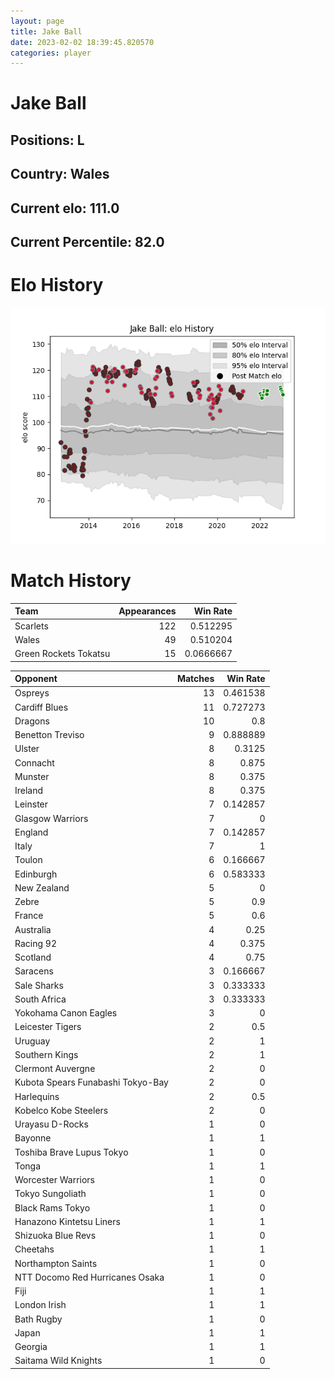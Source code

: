 ```yaml
---  
layout: page  
title: Jake Ball  
date: 2023-02-02 18:39:45.820570  
categories: player  
---
```

# Jake Ball

## Positions: L

## Country: Wales

## Current elo: 111.0

## Current Percentile: 82.0

# Elo History


![elo history](history_JakeBall.png)
# Match History


| Team                  |   Appearances |   Win Rate |
|:----------------------|--------------:|-----------:|
| Scarlets              |           122 |  0.512295  |
| Wales                 |            49 |  0.510204  |
| Green Rockets Tokatsu |            15 |  0.0666667 |

| Opponent                          |   Matches |   Win Rate |
|:----------------------------------|----------:|-----------:|
| Ospreys                           |        13 |   0.461538 |
| Cardiff Blues                     |        11 |   0.727273 |
| Dragons                           |        10 |   0.8      |
| Benetton Treviso                  |         9 |   0.888889 |
| Ulster                            |         8 |   0.3125   |
| Connacht                          |         8 |   0.875    |
| Munster                           |         8 |   0.375    |
| Ireland                           |         8 |   0.375    |
| Leinster                          |         7 |   0.142857 |
| Glasgow Warriors                  |         7 |   0        |
| England                           |         7 |   0.142857 |
| Italy                             |         7 |   1        |
| Toulon                            |         6 |   0.166667 |
| Edinburgh                         |         6 |   0.583333 |
| New Zealand                       |         5 |   0        |
| Zebre                             |         5 |   0.9      |
| France                            |         5 |   0.6      |
| Australia                         |         4 |   0.25     |
| Racing 92                         |         4 |   0.375    |
| Scotland                          |         4 |   0.75     |
| Saracens                          |         3 |   0.166667 |
| Sale Sharks                       |         3 |   0.333333 |
| South Africa                      |         3 |   0.333333 |
| Yokohama Canon Eagles             |         3 |   0        |
| Leicester Tigers                  |         2 |   0.5      |
| Uruguay                           |         2 |   1        |
| Southern Kings                    |         2 |   1        |
| Clermont Auvergne                 |         2 |   0        |
| Kubota Spears Funabashi Tokyo-Bay |         2 |   0        |
| Harlequins                        |         2 |   0.5      |
| Kobelco Kobe Steelers             |         2 |   0        |
| Urayasu D-Rocks                   |         1 |   0        |
| Bayonne                           |         1 |   1        |
| Toshiba Brave Lupus Tokyo         |         1 |   0        |
| Tonga                             |         1 |   1        |
| Worcester Warriors                |         1 |   0        |
| Tokyo Sungoliath                  |         1 |   0        |
| Black Rams Tokyo                  |         1 |   0        |
| Hanazono Kintetsu Liners          |         1 |   1        |
| Shizuoka Blue Revs                |         1 |   0        |
| Cheetahs                          |         1 |   1        |
| Northampton Saints                |         1 |   0        |
| NTT Docomo Red Hurricanes Osaka   |         1 |   0        |
| Fiji                              |         1 |   1        |
| London Irish                      |         1 |   1        |
| Bath Rugby                        |         1 |   0        |
| Japan                             |         1 |   1        |
| Georgia                           |         1 |   1        |
| Saitama Wild Knights              |         1 |   0        |